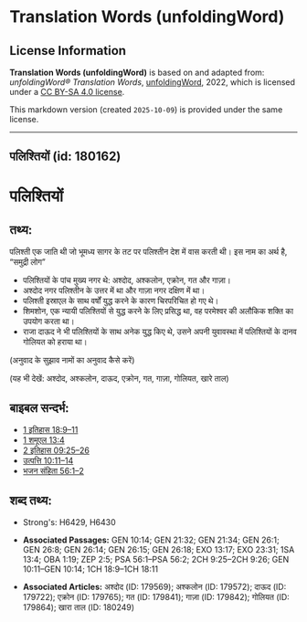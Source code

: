 # Translation Words (unfoldingWord)

## License Information

**Translation Words (unfoldingWord)** is based on and adapted from: _unfoldingWord® Translation Words_, [unfoldingWord](https://unfoldingword.org/utw), 2022, which is licensed under a [CC BY-SA 4.0 license](https://creativecommons.org/licenses/by-sa/4.0/legalcode.en).

This markdown version (created `2025-10-09`) is provided under the same license.



--------------------------------

## पलिश्तियों (id: 180162)

पलिश्तियों
==========

तथ्य:
-----

पलिश्ती एक जाति थी जो भूमध्य सागर के तट पर पलिश्तीन देश में वास करती थी। इस नाम का अर्थ है, “समुद्री लोग”

* पलिश्तियों के पांच मुख्य नगर थे: अश्दोद, अश्कलोन, एक्रोन, गत और गाज़ा।
* अश्दोद नगर पलिश्तीन के उत्तर में था और गाज़ा नगर दक्षिण में था।
* पलिश्ती इस्राएल के साथ वर्षों युद्ध करने के कारण चिरपरिचित हो गए थे।
* शिमशोन, एक न्यायी पलिश्तियों से युद्ध करने के लिए प्रसिद्ध था, वह परमेश्वर की अलौकिक शक्ति का उपयोग करता था।
* राजा दाऊद ने भी पलिश्तियों के साथ अनेक युद्ध किए थे, उसने अपनी युवावस्था में पलिश्तियों के दानव गोलियत को हराया था।

(अनुवाद के सुझाव नामों का अनुवाद कैसे करें)

(यह भी देखें: अश्दोद, अश्कलोन, दाऊद, एक्रोन, गत, गाज़ा, गोलियत, खारे ताल)

बाइबल सन्दर्भ:
--------------

* [1 इतिहास 18:9–11](https://ref.ly/1Chr0:0)
* [1 शमूएल 13:4](https://ref.ly/1Sam0:0)
* [2 इतिहास 09:25–26](https://ref.ly/2Chr0:0)
* [उत्पत्ति 10:11–14](https://ref.ly/Gen10:11-Gen10:14)
* [भजन संहिता 56:1–2](rc://*/tn/help/psa/056/001)

शब्द तथ्य:
----------

* Strong's: H6429, H6430

* **Associated Passages:** GEN 10:14; GEN 21:32; GEN 21:34; GEN 26:1; GEN 26:8; GEN 26:14; GEN 26:15; GEN 26:18; EXO 13:17; EXO 23:31; 1SA 13:4; OBA 1:19; ZEP 2:5; PSA 56:1–PSA 56:2; 2CH 9:25–2CH 9:26; GEN 10:11–GEN 10:14; 1CH 18:9–1CH 18:11
* **Associated Articles:** अश्दोद (ID: 179569); अश्कलोन (ID: 179572); दाऊद (ID: 179722); एक्रोन (ID: 179765); गत (ID: 179841); गाज़ा (ID: 179842); गोलियत (ID: 179864); खारा ताल (ID: 180249)

